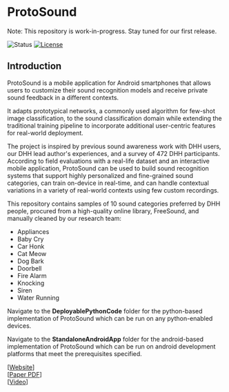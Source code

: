   
# ProtoSound #

Note: This repository is work-in-progress. Stay tuned for our first release.
  
![Status](https://img.shields.io/badge/Version-Experimental-brightgreen.svg) [![License](https://img.shields.io/badge/license-MIT-blue)](https://opensource.org/licenses/MIT)  

## Introduction ##

ProtoSound is a mobile application for Android smartphones that allows users to customize their sound recognition models and receive private sound feedback in a different contexts.

It adapts prototypical networks, a commonly used algorithm for few-shot image classification, to the sound classification domain while extending the traditional training pipeline to incorporate additional user-centric features for real-world deployment.

The project is inspired by previous sound awareness work with DHH users, our DHH lead author's experiences, and a survey of 472 DHH participants. According to field evaluations with a real-life dataset and an interactive mobile application, ProtoSound can be used to build sound recognition systems that support highly personalized and fine-grained sound categories, can train on-device in real-time, and can handle contextual variations in a variety of real-world contexts using few custom recordings.

This repository contains samples of 10 sound categories preferred by DHH people, procured from a high-quality online library, FreeSound, and manually cleaned by our research team:
- Appliances
- Baby Cry
- Car Honk
- Cat Meow
- Dog Bark
- Doorbell
- Fire Alarm
- Knocking
- Siren
- Water Running

Navigate to the **DeployablePythonCode** folder for the python-based implementation of ProtoSound which can be run on any python-enabled devices.

Navigate to the **StandaloneAndroidApp** folder for the android-based implementation of ProtoSound which can be run on android development platforms that meet the prerequisites specified.

[[Website](https://makeabilitylab.cs.washington.edu/project/protosound/)]  
[[Paper PDF](https://homes.cs.washington.edu/~djain/img/portfolio/Jain_ProtoSound_CHI2022.pdf)]  
[[Video](https://homes.cs.washington.edu/~djain/img/portfolio/protosound-video.mp4)]  


